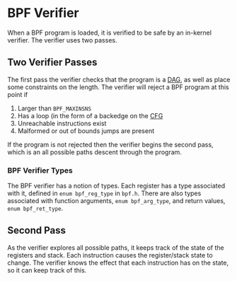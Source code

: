 # BPF Verifier
When a BPF program is loaded, it is verified to be safe by an in-kernel verifier.
The verifier uses two passes.

## Two Verifier Passes
The first pass the verifier checks that the program is a [DAG](https://en.wikipedia.org/wiki/Directed_acyclic_graph), as well as place some constraints on the length.
The verifier will reject a BPF program at this point if
1. Larger than `BPF_MAXINSNS`
2. Has a loop (in the form of a backedge on the [CFG](https://en.wikipedia.org/wiki/Control-flow_graph)
3. Unreachable instructions exist
4. Malformed or out of bounds jumps are present

If the program is not rejected then the verifier begins the second pass, which is an all possible paths descent through the program.

### BPF Verifier Types
The BPF verifier has a notion of types.
Each register has a type associated with it, defined in `enum bpf_reg_type` in `bpf.h`. 
There are also types associated with function arguments, `enum bpf_arg_type`, and return values, `enum bpf_ret_type`.

## Second Pass
As the verifier explores all possible paths, it keeps track of the state of the registers and stack.
Each instruction causes the register/stack state to change.
The verifier knows the effect that each instruction has on the state, so it can keep track of this. 
